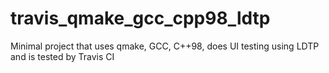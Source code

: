 # travis_qmake_gcc_cpp98_ldtp
Minimal project that uses qmake, GCC, C++98, does UI testing using LDTP and is tested by Travis CI
